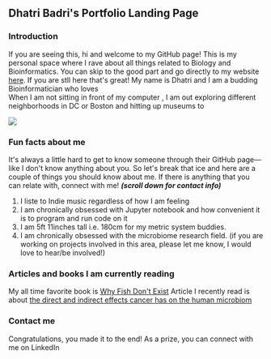 ## Dhatri Badri's Portfolio Landing Page 

### Introduction

If you are seeing this, hi and welcome to my GitHub page! This is my personal space where I rave about all things related to Biology and Bioinformatics. You can skip to the good part and go directly to my website [here](dhatribadri.github.io). If you are stll here that's great!  My name is Dhatri and I am a budding Bioinformatician who loves   
When I am not sitting in front of my computer , I am out exploring different neighborhoods in DC or Boston and hitting up museums to  

<img src="images/landing-page-pic.png"/>


### Fun facts about me

It's always a little hard to get to know someone through their GitHub page—like I don't know anything about you. So let's break that ice and here are a couple of things you should know about me. If there is anything that you can relate with, connect with me! _**(scroll down for contact info)**_

1. I liste to Indie music regardless of how I am feeling 
2. I am chronically obsessed with Jupyter notebook and how convenient it is to program and run code on it
3. I am 5ft 11inches tall i.e. 180cm for my metric system buddies. 
4. I am chronically obsessed with the microbiome research field. 
(if you are working on projects involved in this area, please let me know, I would love to hear/be involved!) 

### Articles and books I am currently reading 

My all time favorite book is [Why Fish Don't Exist](https://www.simonandschuster.com/books/Why-Fish-Dont-Exist/Lulu-Miller/9781501160349#:~:text=Why%20Fish%20Don't%20Exist%20begins%20with%20a%20mesmerizing%20account,struggle%2C%20of%20heartbreak%20and%20chaos.)
Article I recently read is about [the direct and indirect effects cancer has on the human microbiom](https://doi.org/10.1016/j.trecan.2020.01.004)

### Contact me

Congratulations, you made it to the end! As a prize, you can connect with me on LinkedIn
